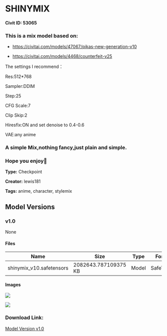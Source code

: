 # SHINYMIX

#### Civit ID: 53065

<h3>This is a mix model based on:</h3><ul><li><p><a target="_blank" rel="ugc" href="https://civitai.com/models/47067/pikas-new-generation-v10">https://civitai.com/models/47067/pikas-new-generation-v10</a></p></li><li><p><a target="_blank" rel="ugc" href="https://civitai.com/models/4468/counterfeit-v25">https://civitai.com/models/4468/counterfeit-v25</a></p></li></ul><p>The settings I recommend：</p><p>Res:512*768</p><p>Sampler:DDIM</p><p>Step:25</p><p>CFG Scale:7</p><p>Clip Skip:2</p><p>Hiresfix:ON and set denoise to 0.4-0.6</p><p>VAE:any anime</p><p></p><h3>A simple Mix,nothing fancy,just plain and simple.</h3><h3>Hope you enjoy🧐</h3>

**Type:** Checkpoint

**Creator:** lewis181

**Tags:** anime, character, stylemix

## Model Versions

### v1.0

None

#### Files

| Name | Size | Type | Format | Download Url | AutoV1 | AutoV2 | SHA256 | CRC32 | BLAKE3 |
| --- | --- | --- | --- | --- | --- | --- | --- | --- | --- |
| shinymix_v10.safetensors | 2082643.787109375 KB | Model | SafeTensor | https://civitai.com/api/download/models/57434 | 923F44E6 | D1FB04D753 | D1FB04D75364F981C4F9F3855463326CC2742B5A6DADD2F074E100CADDE4E0B7 | 74B366C7 | 2BA37C8CB48F8F14F2842B97557FA2B5E2E209411EF44F1210B78BC2D9102E9A |

#### Images

<p><img src="https://image.civitai.com/xG1nkqKTMzGDvpLrqFT7WA/94b3416c-5f67-460d-7ad5-88c1ea5be900/width=450/624262.jpeg" /></p>

<p><img src="https://image.civitai.com/xG1nkqKTMzGDvpLrqFT7WA/ab84bf06-caf0-4f7d-0ee4-5a6b7f960100/width=450/624275.jpeg" /></p>

### Download Link:

[Model Version v1.0](https://civitai.com/api/download/models/57434)

